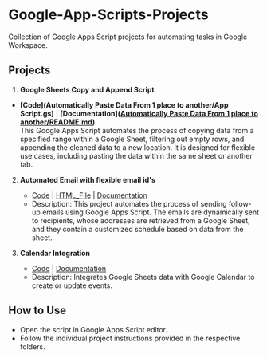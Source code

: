 # Google-App-Scripts-Projects
Collection of Google Apps Script projects for automating tasks in Google Workspace.

## Projects
1. **Google Sheets Copy and Append Script**
- **[Code](Automatically Paste Data From 1 place to another/App Script.gs)** | **[Documentation]([Automatically Paste Data From 1 place to another/README.md](https://github.com/Hritikm28/Google-App-Scripts-Projects/blob/main/Automatically%20Paste%20Data%20From%201%20place%20to%20another/README.md))**  
  This Google Apps Script automates the process of copying data from a specified range within a Google Sheet, filtering out empty rows, and appending the cleaned data to a new location. It is designed for flexible use cases, including pasting the data within the same sheet or another tab.

2. **Automated Email with flexible email id's**
   - [Code](send_schedule_email_flexible_email_ids/schedule_emails_flx_emails.gs) | [HTML_File](send_schedule_email_flexible_email_ids/HTML.html) | [Documentation](send_schedule_email_flexible_email_ids/README.md)
   - Description: This project automates the process of sending follow-up emails using Google Apps Script. The emails are dynamically sent to recipients, whose addresses are retrieved from a Google Sheet, and they contain a customized schedule based on data from the sheet.

3. **Calendar Integration**
   - [Code](calendar_integration/CalendarIntegration.gs) | [Documentation](calendar_integration/README.md)
   - Description: Integrates Google Sheets data with Google Calendar to create or update events.

## How to Use
- Open the script in Google Apps Script editor.
- Follow the individual project instructions provided in the respective folders.

